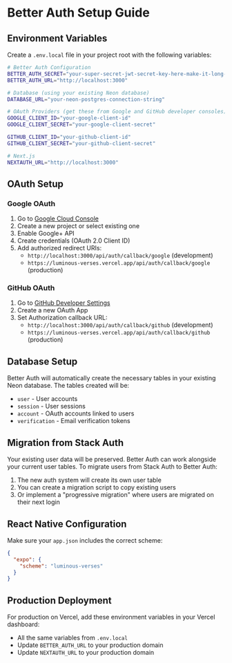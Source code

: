 # Better Auth Setup Guide

## Environment Variables

Create a `.env.local` file in your project root with the following variables:

```bash
# Better Auth Configuration
BETTER_AUTH_SECRET="your-super-secret-jwt-secret-key-here-make-it-long-and-random"
BETTER_AUTH_URL="http://localhost:3000"

# Database (using your existing Neon database)
DATABASE_URL="your-neon-postgres-connection-string"

# OAuth Providers (get these from Google and GitHub developer consoles)
GOOGLE_CLIENT_ID="your-google-client-id"
GOOGLE_CLIENT_SECRET="your-google-client-secret"

GITHUB_CLIENT_ID="your-github-client-id" 
GITHUB_CLIENT_SECRET="your-github-client-secret"

# Next.js
NEXTAUTH_URL="http://localhost:3000"
```

## OAuth Setup

### Google OAuth
1. Go to [Google Cloud Console](https://console.cloud.google.com/)
2. Create a new project or select existing one
3. Enable Google+ API
4. Create credentials (OAuth 2.0 Client ID)
5. Add authorized redirect URIs:
   - `http://localhost:3000/api/auth/callback/google` (development)
   - `https://luminous-verses.vercel.app/api/auth/callback/google` (production)

### GitHub OAuth
1. Go to [GitHub Developer Settings](https://github.com/settings/developers)
2. Create a new OAuth App
3. Set Authorization callback URL:
   - `http://localhost:3000/api/auth/callback/github` (development)
   - `https://luminous-verses.vercel.app/api/auth/callback/github` (production)

## Database Setup

Better Auth will automatically create the necessary tables in your existing Neon database. The tables created will be:
- `user` - User accounts
- `session` - User sessions  
- `account` - OAuth accounts linked to users
- `verification` - Email verification tokens

## Migration from Stack Auth

Your existing user data will be preserved. Better Auth can work alongside your current user tables. To migrate users from Stack Auth to Better Auth:

1. The new auth system will create its own user table
2. You can create a migration script to copy existing users
3. Or implement a "progressive migration" where users are migrated on their next login

## React Native Configuration

Make sure your `app.json` includes the correct scheme:

```json
{
  "expo": {
    "scheme": "luminous-verses"
  }
}
```

## Production Deployment

For production on Vercel, add these environment variables in your Vercel dashboard:
- All the same variables from `.env.local`
- Update `BETTER_AUTH_URL` to your production domain
- Update `NEXTAUTH_URL` to your production domain 